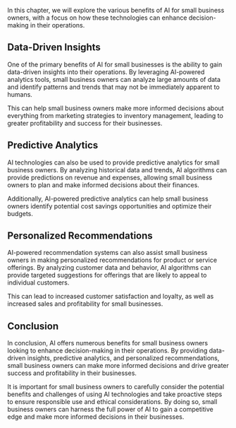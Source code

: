 
In this chapter, we will explore the various benefits of AI for small business owners, with a focus on how these technologies can enhance decision-making in their operations.

Data-Driven Insights
--------------------

One of the primary benefits of AI for small businesses is the ability to gain data-driven insights into their operations. By leveraging AI-powered analytics tools, small business owners can analyze large amounts of data and identify patterns and trends that may not be immediately apparent to humans.

This can help small business owners make more informed decisions about everything from marketing strategies to inventory management, leading to greater profitability and success for their businesses.

Predictive Analytics
--------------------

AI technologies can also be used to provide predictive analytics for small business owners. By analyzing historical data and trends, AI algorithms can provide predictions on revenue and expenses, allowing small business owners to plan and make informed decisions about their finances.

Additionally, AI-powered predictive analytics can help small business owners identify potential cost savings opportunities and optimize their budgets.

Personalized Recommendations
----------------------------

AI-powered recommendation systems can also assist small business owners in making personalized recommendations for product or service offerings. By analyzing customer data and behavior, AI algorithms can provide targeted suggestions for offerings that are likely to appeal to individual customers.

This can lead to increased customer satisfaction and loyalty, as well as increased sales and profitability for small businesses.

Conclusion
----------

In conclusion, AI offers numerous benefits for small business owners looking to enhance decision-making in their operations. By providing data-driven insights, predictive analytics, and personalized recommendations, small business owners can make more informed decisions and drive greater success and profitability in their businesses.

It is important for small business owners to carefully consider the potential benefits and challenges of using AI technologies and take proactive steps to ensure responsible use and ethical considerations. By doing so, small business owners can harness the full power of AI to gain a competitive edge and make more informed decisions in their businesses.
